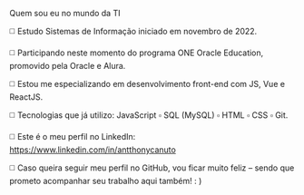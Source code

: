 Quem sou eu no mundo da TI
 
◻️ Estudo Sistemas de Informação iniciado em novembro de 2022.

◻️ Participando neste momento do programa ONE Oracle Education, promovido pela Oracle e Alura.

◻️ Estou me especializando em desenvolvimento front-end com JS, Vue e ReactJS.

◻️ Tecnologias que já utilizo: JavaScript ▫️ SQL (MySQL) ▫️ HTML ▫️ CSS ▫️ Git.

◻️ Este é o meu perfil no LinkedIn: https://www.linkedin.com/in/antthonycanuto

◻️ Caso queira seguir meu perfil no GitHub, vou ficar muito feliz – sendo que prometo acompanhar seu trabalho aqui também!  : )

